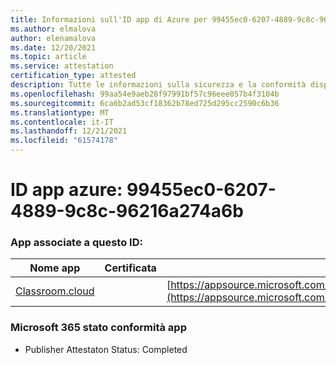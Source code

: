 ```yaml
---
title: Informazioni sull'ID app di Azure per 99455ec0-6207-4889-9c8c-96216a274a6b
ms.author: elmalova
author: elenamalova
ms.date: 12/20/2021
ms.topic: article
ms.service: attestation
certification_type: attested
description: Tutte le informazioni sulla sicurezza e la conformità disponibili per 99455ec0-6207-4889-9c8c-96216a274a6b.
ms.openlocfilehash: 99aa54e9aeb28f97991bf57c96eee057b4f3104b
ms.sourcegitcommit: 6ca6b2ad53cf18362b78ed725d295cc2590c6b36
ms.translationtype: MT
ms.contentlocale: it-IT
ms.lasthandoff: 12/21/2021
ms.locfileid: "61574178"
---
```

# <a name="azure-app-id-99455ec0-6207-4889-9c8c-96216a274a6b"></a>ID app azure: 99455ec0-6207-4889-9c8c-96216a274a6b


### <a name="apps-associated-with-this-id"></a>App associate a questo ID:
| **Nome app** | **Certificata** | **Visualizzazione in AppSource** |
|--------------|---------------|-----------------------|
| [Classroom.cloud](https://docs.microsoft.com/microsoft-365-app-certification/forward/netsupportltd1595255396224.classroom_cloud) |  | [https://appsource.microsoft.com/product/office/netsupportltd1595255396224.classroom_cloud](https://appsource.microsoft.com/product/office/netsupportltd1595255396224.classroom_cloud) |

### <a name="microsoft-365-app-compliance-status"></a>Microsoft 365 stato conformità app
- Publisher Attestaton Status: Completed
